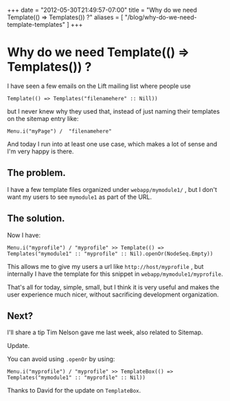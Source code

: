 +++
date = "2012-05-30T21:49:57-07:00"
title = "Why do we need Template(() => Templates()) ?"
aliases = [
	"/blog/why-do-we-need-template-templates"
]
+++

[title=Why do we need Template(() => Templates()) ?]: /
[category: Lift]: /
[date: 2012/05/30]: /
[tags: {lift, scala, sitemap}]: /



# Why do we need Template(() => Templates()) ?

I have seen a few emails on the Lift mailing list where people use

```
Template(() => Templates("filenamehere" :: Nill))
```

but I never knew why they used that, instead of just naming their templates on the sitemap entry like:

```
Menu.i("myPage") /  "filenamehere"
```

And today I run into at least one use case, which makes a lot of sense and I'm very happy is there.

## The problem.

I have a few template files organized under `webapp/mymodule1/` , but I don't want my users to see `mymodule1` as part of the URL.

## The solution.

Now I have:

```
Menu.i("myprofile") / "myprofile" >> Template(() => Templates("mymodule1" :: "myprofile" :: Nil).openOr(NodeSeq.Empty))
```

This allows me to give my users a url like `http://host/myprofile` , but internally I have the template for this snippet in `webapp/mymodule1/myprofile`.

That's all for today, simple, small, but I think it is very useful and makes the user experience much nicer, without sacrificing development organization.

## Next?

I'll share a tip Tim Nelson gave me last week, also related to Sitemap.

Update.

You can avoid using `.openOr` by using:

```
Menu.i("myprofile") / "myprofile" >> TemplateBox(() => Templates("mymodule1" :: "myprofile" :: Nil))
```

Thanks to David for the update on `TemplateBox`.
